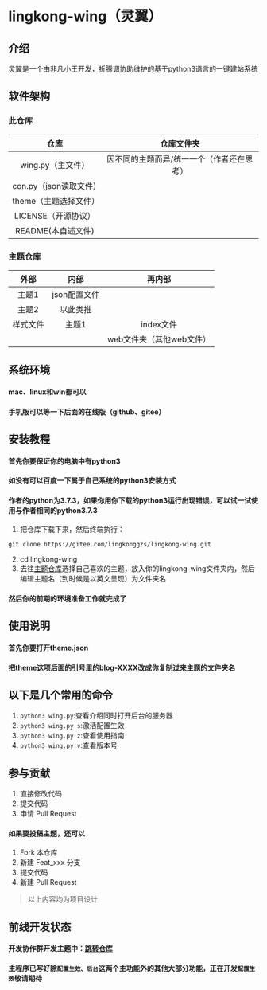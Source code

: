 # lingkong-wing（灵翼）

## 介绍
灵翼是一个由非凡小王开发，折腾调协助维护的基于python3语言的一键建站系统

## 软件架构

### 此仓库
| 仓库   	 |    仓库文件夹	 |
| :--: 	| :--:	 |
| wing.py（主文件） 	| 因不同的主题而异/统一一个（作者还在思考） 	 |
| con.py（json读取文件） 	|  	 |
| theme（主题选择文件） 	|  	 |
| LICENSE（开源协议） 	|  	 |
| README(本自述文件) 	|  	 |
### 主题仓库
|   外部  |    内部   |  再内部 |
| :--: 	    | :--:	  |:--:	  |
| 主题1 	| json配置文件 	 |     |
| 主题2 	| 以此类推 	|       |
| 样式文件 	| 主题1 	|   index文件   |
|      |        |    web文件夹（其他web文件）   |



## 系统环境
#### mac、linux和win都可以
#### 手机版可以等一下后面的在线版（github、gitee）

## 安装教程
#### 首先你要保证你的电脑中有python3
#### 如没有可以百度一下属于自己系统的python3安装方式
#### 作者的python为3.7.3，如果你用你下载的python3运行出现错误，可以试一试使用与作者相同的python3.7.3
1. 把仓库下载下来，然后终端执行：
```
git clone https://gitee.com/lingkonggzs/lingkong-wing.git
```
2.  cd lingkong-wing
3.  去往[主题仓库](https://gitee.com/lingkonggzs/lingkong-wing-theme.git)选择自己喜欢的主题，放入你的lingkong-wing文件夹内，然后编辑主题名（到时候是以英文呈现）为文件夹名
#### 然后你的前期的环境准备工作就完成了

## 使用说明
#### 首先你要打开theme.json
#### 把theme这项后面的引号里的blog-XXXX改成你复制过来主题的文件夹名

## 以下是几个常用的命令
1.  `python3 wing.py`:查看介绍同时打开后台的服务器
2.  `python3 wing.py s`:激活配置生效
3.  `python3 wing.py z`:查看使用指南
3.  `python3 wing.py v`:查看版本号

## 参与贡献

1.  直接修改代码
2.  提交代码
3.  申请 Pull Request
#### 如果要投稿主题，还可以
1.  Fork 本仓库
2.  新建 Feat_xxx 分支
3.  提交代码
4.  新建 Pull Request

> 以上内容均为项目设计


## 前线开发状态

#### 开发协作群开发主题中：[跳转仓库](https://gitee.com/lingkonggzs/lingkong-wing-theme.git)

#### 主程序已写好除`配置生效、后台`这两个主功能外的其他大部分功能，正在开发`配置生效`敬请期待